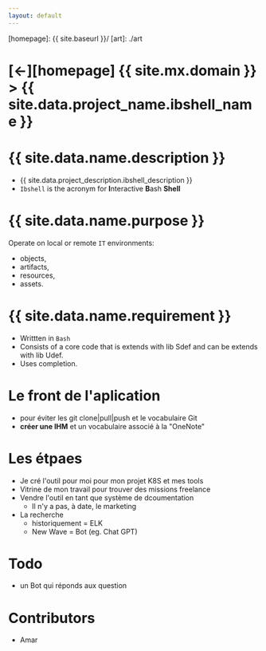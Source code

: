 ```yaml
---
layout: default
---
```



[//]: #(Reference)
[homepage]:   {{ site.baseurl }}/
[art]:        ./art

# [&larr;][homepage] {{ site.mx.domain }} > {{ site.data.project_name.ibshell_name }}
# {{ site.data.name.description }}
- {{ site.data.project_description.ibshell_description }}
- `Ibshell`  is the acronym for **I**nteractive **B**ash **Shell**

# {{ site.data.name.purpose }}
Operate on local or remote  `IT`  environments: 
  - objects, 
  - artifacts, 
  - resources, 
  - assets.

# {{ site.data.name.requirement }}
- Writtten in `Bash`
- Consists of a core code that is extends with lib Sdef and can be extends with lib Udef.
- Uses completion.

# Le front de l'aplication
- pour éviter les git clone|pull|push et le vocabulaire Git
- **créer une IHM** et un vocabulaire associé à la "OneNote"

# Les étpaes

- Je cré l'outil pour moi pour mon projet K8S et mes tools
- Vitrine de mon travail pour trouver des missions freelance
- Vendre l'outil en tant que système de dcoumentation
  - Il n'y a pas, à date, le marketing
- La recherche
  - historiquement = ELK 
  - New Wave = Bot (eg. Chat GPT)
# Todo
- un Bot qui réponds aux question  
# Contributors
- Amar

